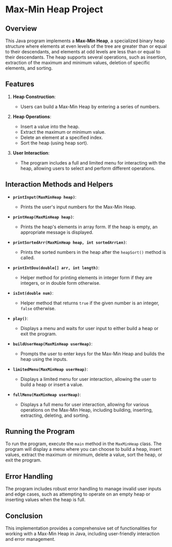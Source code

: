 # Max-Min Heap Project

## Overview

This Java program implements a **Max-Min Heap**, a specialized binary heap structure where elements at even levels of the tree are greater than or equal to their descendants, and elements at odd levels are less than or equal to their descendants.
The heap supports several operations, such as insertion, extraction of the maximum and minimum values, deletion of specific elements, and sorting.

## Features

1. **Heap Construction**:
   - Users can build a Max-Min Heap by entering a series of numbers.
   
2. **Heap Operations**:
   - Insert a value into the heap.
   - Extract the maximum or minimum value.
   - Delete an element at a specified index.
   - Sort the heap (using heap sort).

3. **User Interaction**:
   - The program includes a full and limited menu for interacting with the heap, allowing users to select and perform different operations.

## Interaction Methods and Helpers

- **`printInput(MaxMinHeap heap)`**:
  - Prints the user's input numbers for the Max-Min Heap.

- **`printHeap(MaxMinHeap heap)`**:
  - Prints the heap's elements in array form. If the heap is empty, an appropriate message is displayed.

- **`printSortedArr(MaxMinHeap heap, int sortedArrLen)`**:
  - Prints the sorted numbers in the heap after the `heapSort()` method is called.

- **`printIntDou(double[] arr, int length)`**:
  - Helper method for printing elements in integer form if they are integers, or in double form otherwise.

- **`isInt(double num)`**:
  - Helper method that returns `true` if the given number is an integer, `false` otherwise.

- **`play()`**:
  - Displays a menu and waits for user input to either build a heap or exit the program.

- **`buildUserHeap(MaxMinHeap userHeap)`**:
  - Prompts the user to enter keys for the Max-Min Heap and builds the heap using the inputs.

- **`limitedMenu(MaxMinHeap userHeap)`**:
  - Displays a limited menu for user interaction, allowing the user to build a heap or insert a value.

- **`fullMenu(MaxMinHeap userHeap)`**:
  - Displays a full menu for user interaction, allowing for various operations on the Max-Min Heap, including building, inserting, extracting, deleting, and sorting.

## Running the Program

To run the program, execute the `main` method in the `MaxMinHeap` class.
The program will display a menu where you can choose to build a heap, insert values, extract the maximum or minimum, delete a value, sort the heap, or exit the program.

## Error Handling

The program includes robust error handling to manage invalid user inputs and edge cases, such as attempting to operate on an empty heap or inserting values when the heap is full.

## Conclusion

This implementation provides a comprehensive set of functionalities for working with a Max-Min Heap in Java, including user-friendly interaction and error management.



